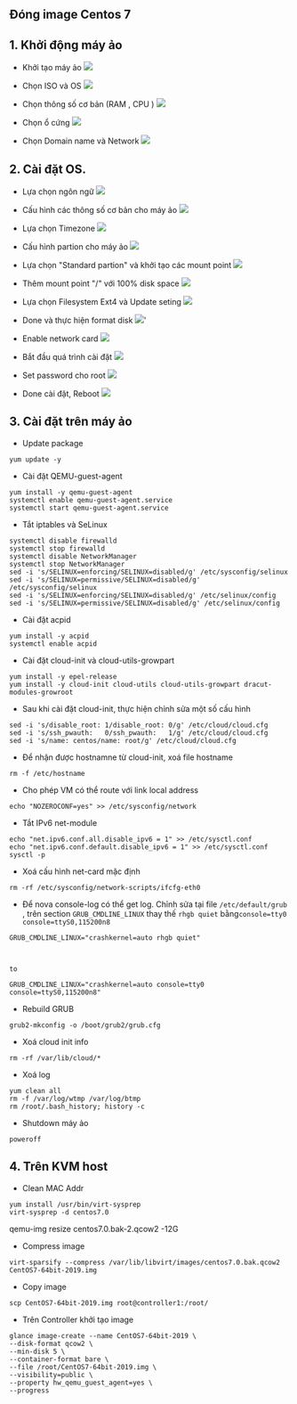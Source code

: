 

## Đóng image Centos 7



## 1. Khởi động máy ảo


- Khởi tạo máy ảo
![](https://i.imgur.com/CbADmdx.png)

- Chọn ISO và OS 
![](https://i.imgur.com/4wdapCE.png)

- Chọn thông số cơ bản (RAM , CPU )
![](https://i.imgur.com/etKM6M1.png)

- Chọn ổ cứng
![](https://i.imgur.com/t6weVZn.png)

- Chọn Domain name và Network
![](https://i.imgur.com/q8Jie9e.png)

## 2. Cài đặt OS. 


- Lựa chọn ngôn ngữ
![](https://i.imgur.com/uMQn40R.png)

- Cấu hình các thông số cơ bản cho máy ảo
![](https://i.imgur.com/Q4AzhWR.png)

- Lựa chọn Timezone
![](https://i.imgur.com/Wc4cErl.png)

- Cấu hình partion cho máy ảo
![](https://i.imgur.com/62DKoOR.png)

- Lựa chọn  "Standard partion" và khởi tạo các mount point
![](https://i.imgur.com/UhQ6Wz9.png)

- Thêm mount point "/" với 100% disk space
![](https://i.imgur.com/pQXjxeA.png)

- Lựa chọn Filesystem Ext4 và Update seting
![](https://i.imgur.com/VcpemP2.png)

- Done và thực hiện format disk
![](https://i.imgur.com/BRncG3C.png)'


- Enable network card
![](https://i.imgur.com/KWKH7Jq.png)

- Bắt đầu quá trình cài đặt
![](https://i.imgur.com/uTW2mwB.png)

- Set password cho root
![](https://i.imgur.com/fmfb6Wg.png)

- Done cài đặt, Reboot
![](https://i.imgur.com/WDBNvBx.png)


## 3. Cài đặt trên máy ảo


- Update package
```
yum update -y   
```

- Cài đặt QEMU-guest-agent
```
yum install -y qemu-guest-agent
systemctl enable qemu-guest-agent.service
systemctl start qemu-guest-agent.service
```

- Tắt iptables và SeLinux
```
systemctl disable firewalld
systemctl stop firewalld
systemctl disable NetworkManager
systemctl stop NetworkManager
sed -i 's/SELINUX=enforcing/SELINUX=disabled/g' /etc/sysconfig/selinux
sed -i 's/SELINUX=permissive/SELINUX=disabled/g' /etc/sysconfig/selinux
sed -i 's/SELINUX=enforcing/SELINUX=disabled/g' /etc/selinux/config
sed -i 's/SELINUX=permissive/SELINUX=disabled/g' /etc/selinux/config
```

- Cài đặt acpid
```
yum install -y acpid
systemctl enable acpid
```

- Cài đặt cloud-init và cloud-utils-growpart
```
yum install -y epel-release 
yum install -y cloud-init cloud-utils cloud-utils-growpart dracut-modules-growroot
``` 


- Sau khi cài đặt cloud-init, thực hiện chỉnh sửa một số cấu hình
```
sed -i 's/disable_root: 1/disable_root: 0/g' /etc/cloud/cloud.cfg  
sed -i 's/ssh_pwauth:   0/ssh_pwauth:   1/g' /etc/cloud/cloud.cfg
sed -i 's/name: centos/name: root/g' /etc/cloud/cloud.cfg
```

- Để nhận được hostnamne từ cloud-init, xoá file hostname
```
rm -f /etc/hostname
```

- Cho phép VM có thể route với link local address
```
echo "NOZEROCONF=yes" >> /etc/sysconfig/network
```

- Tắt IPv6 net-module
```
echo "net.ipv6.conf.all.disable_ipv6 = 1" >> /etc/sysctl.conf
echo "net.ipv6.conf.default.disable_ipv6 = 1" >> /etc/sysctl.conf
sysctl -p
```

- Xoá cấu hình net-card mặc định 
```
rm -rf /etc/sysconfig/network-scripts/ifcfg-eth0
```


<!-- - Sử dụng netplug quản lý các interface network
```
yum install -y wget
yum install -y https://github.com/nguyenhungsync/Openstack_Research/raw/master/7.Image/data/netplug-1.2.9.2-4.el7.x86_64.rpm
systemctl start netplugd
/sbin/chkconfig netplugd on
 
``` -->


- Để nova console-log có thể get  log. Chỉnh sửa tại file ` /etc/default/grub ` , trên section  `GRUB_CMDLINE_LINUX` thay thế `rhgb quiet` bằng`console=tty0 console=ttyS0,115200n8`
```
GRUB_CMDLINE_LINUX="crashkernel=auto rhgb quiet"



to 

GRUB_CMDLINE_LINUX="crashkernel=auto console=tty0 console=ttyS0,115200n8"

```

- Rebuild GRUB
```
grub2-mkconfig -o /boot/grub2/grub.cfg
```



- Xoá cloud init info
```
rm -rf /var/lib/cloud/*
```

- Xoá log
```
yum clean all
rm -f /var/log/wtmp /var/log/btmp
rm /root/.bash_history; history -c 
```

- Shutdown máy ảo
```
poweroff
```


## 4. Trên KVM host

- Clean MAC Addr
```
yum install /usr/bin/virt-sysprep
virt-sysprep -d centos7.0
```
qemu-img resize centos7.0.bak-2.qcow2 -12G



- Compress image
```
virt-sparsify --compress /var/lib/libvirt/images/centos7.0.bak.qcow2 CentOS7-64bit-2019.img

```


- Copy image 
```
scp CentOS7-64bit-2019.img root@controller1:/root/

```

- Trên Controller khởi tạo image
```
glance image-create --name CentOS7-64bit-2019 \
--disk-format qcow2 \
--min-disk 5 \
--container-format bare \
--file /root/CentOS7-64bit-2019.img \
--visibility=public \
--property hw_qemu_guest_agent=yes \
--progress
```